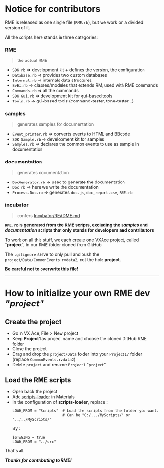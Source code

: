 # Notice for contributors

RME is released as one single file (`RME.rb`), but we work on a divided version of it.

All the scripts here stands in three categories:

### RME
> the actual RME
- `SDK.rb` => development kit + defines the version, the configuration
- `Database.rb` => provides two custom databases
- `Internal.rb` => internals data structures
- `EvEx.rb` => classes/modules that extends RM, used with RME commands
- `Commands.rb` => all the commands
- `SDK.Gui.rb` => development kit for gui-based tools
- `Tools.rb` => gui-based tools (command-tester, tone-tester...)
### samples
> generates samples for documentation
- `Event_printer.rb` => converts events to HTML and BBcode
- `SDK.Sample.rb` => development kit for samples
- `Samples.rb` => declares the common events to use as sample in documentation
### documentation
> generates documentation
- `DocGenerator.rb` => used to generate the documentation
- `Doc.rb` => here we write the documentation
- `Process.Doc.rb` => generates `doc.js`, `doc_report.csv`, `RME.rb`
### incubator
> confers [Incubator/README.md](Incubator/README.md)

**`RME.rb` is generated from the RME scripts, excluding the *samples* and *documentation* scripts that only stands for developers and contributors**

To work on all this stuff, we each create one VXAce project, called "**project**", in our RME folder cloned from GitHub

The `.gitignore` serve to only pull and push the `project/Data/CommonEvents.rvdata2`, not the hole **project**.

**Be careful not to overwrite this file!**

***

# How to initialize your own RME dev *"project"*

## Create the project
- Go in VX Ace, File > New project
- Keep **Project1** as project name and choose the cloned GitHub RME folder
- Close the project
- Drag and drop the `project/Data` folder into your `Project1/` folder (replace `CommonEvents.rvdata2`)
- Delete `project` and rename `Project1` "`project`"

## Load the RME scripts
- Open back the project
- Add [scripts-loader](https://github.com/RMEx/scripts-externalizer/blob/master/scripts-loader.rb) in Materials
- In the configuration of **scripts-loader**, replace :
  ```
  LOAD_FROM = "Scripts"  # Load the scripts from the folder you want.
                         # Can be "C:/.../MyScripts/" or "../../MyScripts/"
  ```
  By :
  ```
  $STAGING = true
  LOAD_FROM = "../src"
  ```
That's all.

***Thanks for contributing to RME!***